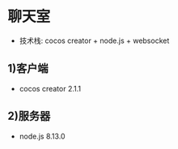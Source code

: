 # 聊天室
* 技术栈: cocos creator + node.js + websocket

## 1)客户端
*  cocos creator 2.1.1

## 2)服务器
*  node.js 8.13.0